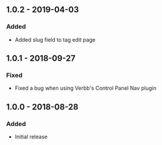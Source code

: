 ## 1.0.2 - 2019-04-03
### Added
- Added slug field to tag edit page

## 1.0.1 - 2018-09-27
### Fixed
- Fixed a bug when using Verbb's Control Panel Nav plugin

## 1.0.0 - 2018-08-28
### Added
- Initial release
